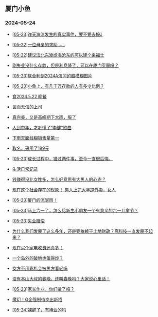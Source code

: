 ## 厦门小鱼 
### 2024-05-24

+ [[05-23]昨天海沧发生的真实事件，要不要去报J](http://bbs.xmfish.com/read-htm-tid-18194537.html)

+ [[05-22]一位母亲的求助……](http://bbs.xmfish.com/read-htm-tid-18194392.html)

+ [[05-22]建议滨北东渡或海沧东屿可以建个来福士](http://bbs.xmfish.com/read-htm-tid-18194399.html)

+ [刚失业没什么存款，但是利息降了，可以在厦门买房吗？](http://bbs.xmfish.com/read-htm-tid-18194413.html)

+ [[05-23]联合利剑2024A演习的超模糊图片](http://bbs.xmfish.com/read-htm-tid-18194500.html)

+ [[05-23]小鱼上，有几千万存款的人有多少比例？](http://bbs.xmfish.com/read-htm-tid-18194485.html)

+ [食2024.5.22 晚餐](http://bbs.xmfish.com/read-htm-tid-18194380.html)

+ [言而无信的上司](http://bbs.xmfish.com/read-htm-tid-18194552.html)

+ [真完美，又是高峰期下大雨，服了](http://bbs.xmfish.com/read-htm-tid-18194396.html)

+ [人到中年，才听懂了“李健”歌曲](http://bbs.xmfish.com/read-htm-tid-18194390.html)

+ [下雨天面线糊销售量第一](http://bbs.xmfish.com/read-htm-tid-18194420.html)

+ [取名，采用了199元](http://bbs.xmfish.com/read-htm-tid-18194566.html)

+ [[05-23]成长过程中，错过两件事，至今一直很后悔。](http://bbs.xmfish.com/read-htm-tid-18194521.html)

+ [生活日常记录](http://bbs.xmfish.com/read-htm-tid-18194546.html)

+ [钱赚得没比女性多，怎么好意思有大男人的心态？](http://bbs.xmfish.com/read-htm-tid-18194502.html)

+ [现在这个社会存在的现象！
男人上完大学跑外卖，女人](http://bbs.xmfish.com/read-htm-tid-18194417.html)

+ [[05-23]厦门的流氓雨！](http://bbs.xmfish.com/read-htm-tid-18194691.html)

+ [[05-23]马上六一了，怎么给新生小朋友一个有意义的六一儿童节？](http://bbs.xmfish.com/read-htm-tid-18194622.html)

+ [[05-23]失业赔偿](http://bbs.xmfish.com/read-htm-tid-18194572.html)

+ [为什么我们发展了这么多年，还是要依赖于土地财政？高科技一直发展不起来？](http://bbs.xmfish.com/read-htm-tid-18194725.html)

+ [现在买个家电收费还真多！](http://bbs.xmfish.com/read-htm-tid-18194672.html)

+ [一个岛外的破地也值得炒？](http://bbs.xmfish.com/read-htm-tid-18194829.html)

+ [女方不用彩礼会被男方看轻吗](http://bbs.xmfish.com/read-htm-tid-18194765.html)

+ [没有本山大叔的春晚，还叫春晚吗？大家说心里话！](http://bbs.xmfish.com/read-htm-tid-18194752.html)

+ [[05-23]家长作业，你们做了吗？](http://bbs.xmfish.com/read-htm-tid-18194697.html)

+ [魔幻！G企强制待岗出新招](http://bbs.xmfish.com/read-htm-tid-18194833.html)

+ [[05-24]裸辞了，有待业的吗](http://bbs.xmfish.com/read-htm-tid-18194900.html)

